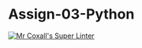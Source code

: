 # Assign-03-Python
[![Mr Coxall's Super Linter](https://github.com/ICS3U-Programming-LloydN/Assign-03-Python/workflows/Mr%20Coxall's%20Super%20Linter/badge.svg)](https://github.com/ICS3U-Programming-LloydN/Assign-03-Python/actions/)
